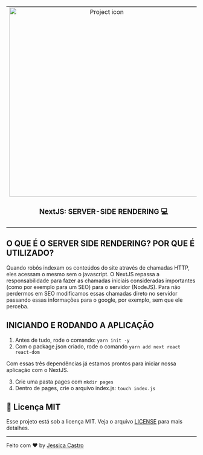 <table align="center" style="border: 0 !important" border="0"><tr><td align="center" border="0" width="9999">
<img src="https://camo.githubusercontent.com/1f8dec51cb01842d7bb7a7cd50ade17c75c5e3bd/68747470733a2f2f6173736574732e7a6569742e636f2f696d6167652f75706c6f61642f76313533383336313039312f7265706f7369746f726965732f6e6578742d6a732f6e6578742d6a732e706e67" align="center" width="500" alt="Project icon">

### NextJS: SERVER-SIDE RENDERING :computer:
</td></tr></table>

## O QUE É O SERVER SIDE RENDERING? POR QUE É UTILIZADO?

Quando robôs indexam os conteúdos do site através de chamadas HTTP, eles acessam o mesmo sem o javascript. O NextJS repassa a responsabilidade para fazer as chamadas iniciais consideradas importantes (como por exemplo para um SEO) para o servidor (NodeJS). Para não perdermos em SEO modificamos essas chamadas direto no servidor passando essas informações para o google, por exemplo, sem que ele perceba.

## INICIANDO E RODANDO A APLICAÇÃO 

1. Antes de tudo, rode o comando: ``yarn init -y`` 
2. Com o package.json criado, rode o comando ``yarn add next react react-dom``

Com essas três dependências já estamos prontos para iniciar nossa aplicação com o NextJS.

3. Crie uma pasta pages com ``mkdir pages``
4. Dentro de pages, crie o arquivo index.js: ``touch index.js``


## :pencil:  Licença MIT
Esse projeto está sob a licença MIT. Veja o arquivo [LICENSE](https://github.com/jessicacastro/nextjs-serverside/blob/master/LICENSE.md) para mais detalhes.

<hr>

Feito com ♥ by <a href="https://github.com/jessicacastro">Jessica Castro</a>

  
